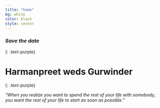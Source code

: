 ```yaml
---
title: "home"
bg: white
color: black
style: center
---
```


### *Save the date*
{: .text-purple}

<span class="fa-stack subtlecircle" style="font-size:100px; background:rgba(255,166,0,0.1)">
  <i class="fa fa-circle fa-stack-2x text-white"></i>
  <i class="fa fa-heart-o fa-stack-1x text-orange"></i>
</span>

# Harmanpreet weds Gurwinder
{: .text-purple}


_“When you realize you want to spend the rest of your life with somebody, you want the rest of your life to start as soon as possible.”_ 

